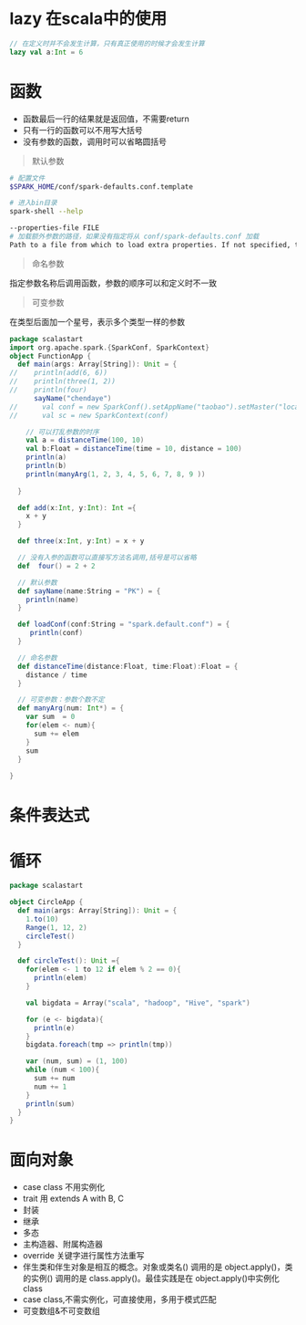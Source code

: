 # lazy 在scala中的使用

```scala
// 在定义时并不会发生计算，只有真正使用的时候才会发生计算
lazy val a:Int = 6
```

# 函数

- 函数最后一行的结果就是返回值，不需要return
- 只有一行的函数可以不用写大括号
- 没有参数的函数，调用时可以省略圆括号

> 默认参数

```bash
# 配置文件
$SPARK_HOME/conf/spark-defaults.conf.template

# 进入bin目录
spark-shell --help

--properties-file FILE 
# 加载额外参数的路径，如果没有指定将从 conf/spark-defaults.conf 加载
Path to a file from which to load extra properties. If not specified, this will look for conf/spark-defaults.conf.
```
> 命名参数

指定参数名称后调用函数，参数的顺序可以和定义时不一致

> 可变参数

在类型后面加一个星号，表示多个类型一样的参数

```scala
package scalastart
import org.apache.spark.{SparkConf, SparkContext}
object FunctionApp {
  def main(args: Array[String]): Unit = {
//    println(add(6, 6))
//    println(three(1, 2))
//    println(four)
      sayName("chendaye")
//      val conf = new SparkConf().setAppName("taobao").setMaster("local[2]")
//      val sc = new SparkContext(conf)

    // 可以打乱参数的时序
    val a = distanceTime(100, 10)
    val b:Float = distanceTime(time = 10, distance = 100)
    println(a)
    println(b)
    println(manyArg(1, 2, 3, 4, 5, 6, 7, 8, 9 ))
    
  }

  def add(x:Int, y:Int): Int ={
    x + y
  }

  def three(x:Int, y:Int) = x + y

  // 没有入参的函数可以直接写方法名调用,括号是可以省略
  def  four() = 2 + 2

  // 默认参数
  def sayName(name:String = "PK") = {
    println(name)
  }

  def loadConf(conf:String = "spark.default.conf") = {
     println(conf)
  }

  // 命名参数
  def distanceTime(distance:Float, time:Float):Float = {
    distance / time
  }

  // 可变参数：参数个数不定
  def manyArg(num: Int*) = {
    var sum  = 0
    for(elem <- num){
      sum += elem
    }
    sum
  }
  
}

```


# 条件表达式

# 循环

```scala
package scalastart

object CircleApp {
  def main(args: Array[String]): Unit = {
    1.to(10)
    Range(1, 12, 2)
    circleTest()
  }

  def circleTest(): Unit ={
    for(elem <- 1 to 12 if elem % 2 == 0){
      println(elem)
    }

    val bigdata = Array("scala", "hadoop", "Hive", "spark")

    for (e <- bigdata){
      println(e)
    }
    bigdata.foreach(tmp => println(tmp))

    var (num, sum) = (1, 100)
    while (num < 100){
      sum += num
      num += 1
    }
    println(sum)
  }
}

```


# 面向对象

- case class 不用实例化
- trait 用 extends A with B, C
- 封装
- 继承
- 多态
- 主构造器、附属构造器
- override 关键字进行属性方法重写
- 伴生类和伴生对象是相互的概念。对象或类名() 调用的是 object.apply()，类的实例()   调用的是 class.apply()。最佳实践是在 object.apply()中实例化class
- case class,不需实例化，可直接使用，多用于模式匹配
- 可变数组&不可变数组

